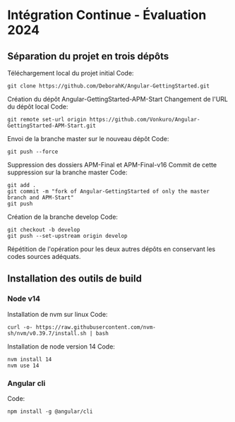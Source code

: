 # Intégration Continue - Évaluation 2024
## Séparation du projet en trois dépôts
Téléchargement local du projet initial
Code:
```
git clone https://github.com/DeborahK/Angular-GettingStarted.git
```
Création du dépôt Angular-GettingStarted-APM-Start
Changement de l'URL du dépôt local
Code:
```
git remote set-url origin https://github.com/Vonkuro/Angular-GettingStarted-APM-Start.git
```
Envoi de la branche master sur le nouveau dépôt
Code:
```
git push --force
```
Suppression des dossiers APM-Final et APM-Final-v16
Commit de cette suppression sur la branche master
Code:
```
git add .
git commit -m "fork of Angular-GettingStarted of only the master branch and APM-Start"
git push
```
Création de la branche develop
Code:
```
git checkout -b develop
git push --set-upstream origin develop
```
Répétition de l'opération pour les deux autres dépôts en conservant les codes sources adéquats.
## Installation des outils de build
### Node v14
Installation de nvm sur linux
Code:
```
curl -o- https://raw.githubusercontent.com/nvm-sh/nvm/v0.39.7/install.sh | bash
```
Installation de node version 14
Code:
```
nvm install 14
nvm use 14
```
### Angular cli
Code:
```
npm install -g @angular/cli
```